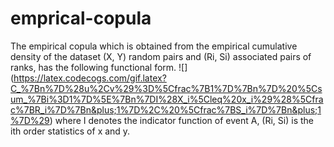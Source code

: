 # emprical-copula 

The empirical copula which is obtained from the empirical
cumulative density of the dataset (X, Y) random pairs and (Ri, Si)
associated pairs of ranks, has the following functional form.
![] (https://latex.codecogs.com/gif.latex?C_%7Bn%7D%28u%2Cv%29%3D%5Cfrac%7B1%7D%7Bn%7D%20%5Csum_%7Bi%3D1%7D%5E%7Bn%7DI%28X_i%5Cleq%20x_i%29%28%5Cfrac%7BR_i%7D%7Bn&plus;1%7D%2C%20%5Cfrac%7BS_i%7D%7Bn&plus;1%7D%29)
where I denotes the indicator function of event A, (Ri, Si) is the ith order statistics of x and y.
